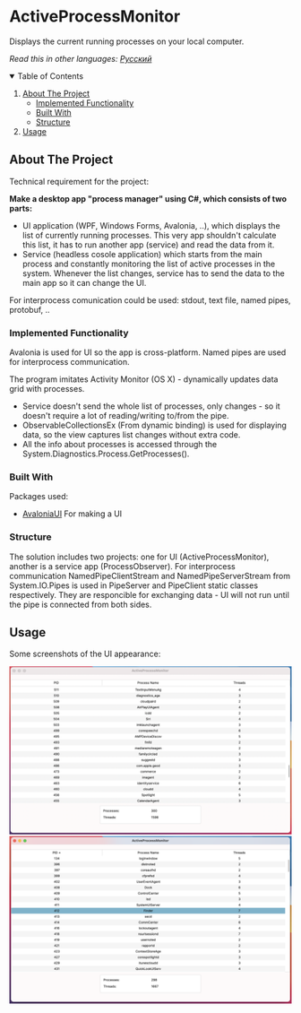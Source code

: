 # ActiveProcessMonitor

Displays the current running processes on your local computer.

*Read this in other languages: [Русский](README.ru-RU.md)*

<details open="open">
  <summary>Table of Contents</summary>
  <ol>
    <li>
      <a href="#about-the-project">About The Project</a>
      <ul>
        <li><a href="#implemented-functionality">Implemented Functionality</a></li>
        <li><a href="#built-with">Built With</a></li>
        <li><a href="#structure">Structure</a></li>
      </ul>
    </li>
    <li><a href="#usage">Usage</a></li>
  </ol>
</details>



## About The Project

Technical requirement for the project:

**Make a desktop app "process manager" using C#, which consists of two parts:**

* UI application (WPF, Windows Forms, Avalonia, ..), which displays the list of currently running processes. This very app shouldn't calculate this list, it has to run another app (service) and read the data from it.
* Service (headless cosole application) which starts from the main process and constantly monitoring the list of active processes in the system. Whenever the list changes, service has to send the data  to the main app so it can change the UI.

For interprocess comunication could be used: stdout, text file, named pipes, protobuf, ..

### Implemented Functionality

Avalonia is used for UI so the app is cross-platform. 
Named pipes are used for interprocess communication.

The program imitates Activity Monitor (OS X) - dynamically updates data grid with processes.

* Service doesn't send the whole list of processes, only changes - so it doesn't require a lot of reading/writing to/from the pipe.
* ObservableCollectionsEx (From dynamic binding) is used for displaying data, so the view captures list changes without extra code.
* All the info about processes is accessed through the System.Diagnostics.Process.GetProcesses().


### Built With

Packages used:
* [AvaloniaUI](https://github.com/AvaloniaUI/Avalonia) For making a UI


### Structure

The solution includes two projects: one for UI (ActiveProcessMonitor), another is a service app (ProcessObserver).
For interprocess communication NamedPipeClientStream and NamedPipeServerStream from System.IO.Pipes is used in PipeServer and PipeClient static classes respectively. They are responcible for exchanging data - UI will not run until the pipe is connected from both sides.


## Usage

Some screenshots of the UI appearance:

![alt text](MainWindow1.png "Main Window")
![alt text](MainWindow2.png "Main Window")

